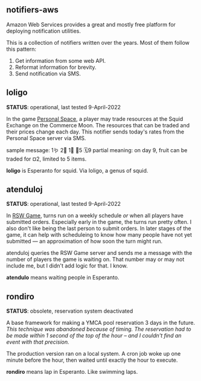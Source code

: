## notifiers-aws

Amazon Web Services provides a great and mostly free platform for deploying
notification utilities.

This is a collection of notifiers written over the years. Most of them follow
this pattern:

1. Get information from some web API.
1. Reformat information for brevity.
1. Send notification via SMS.


## loligo

**STATUS**: operational, last tested 9-April-2022

In the game [Personal Space](https://www.pnparcade.com/products/personal-space),
a player may trade resources at the Squid Exchange on the Commerce Moon.
The resources that can be traded and their prices change each day. This
notifier sends today's rates from the Personal Space server via SMS.

sample message: 1🪱 2🍐 1🐚 🛑5 🗓9 
partial meaning: on day 9, fruit can be traded for ¤2, limited to 5 items.

**loligo** is Esperanto for squid. Via loligo, a genus of squid.


## atenduloj

**STATUS**: operational, last tested 9-April-2022

In [RSW Game](http://rswgame.com/en/welcome), turns
run on a weekly schedule *or* when all players have submitted orders.
Especially early in the game, the turns run pretty often. I also don't like
being the last person to submit orders. In later stages of the game, it can
help with scheduleing to know how many people have not yet submitted — an
approximation of how soon the turn might run.

atenduloj queries the RSW Game server and sends me a message with the number
of players the game is waiting on. That number may or may not include me, but
I didn't add logic for that. I know.

**atendulo** means waiting people in Esperanto.


## rondiro

**STATUS**: obsolete, reservation system deactivated

A base framework for making a YMCA pool reservation 3 days in the future.
*This technique was abandoned because of timing. The reservation had to be
made within 1 second of the top of the hour – and I couldn't find an event
with that precision.*

The production version ran on a local system. A cron job woke up one minute
before the hour, then waited until exactly the hour to execute.

**rondiro** means lap in Esperanto. Like swimming laps.

